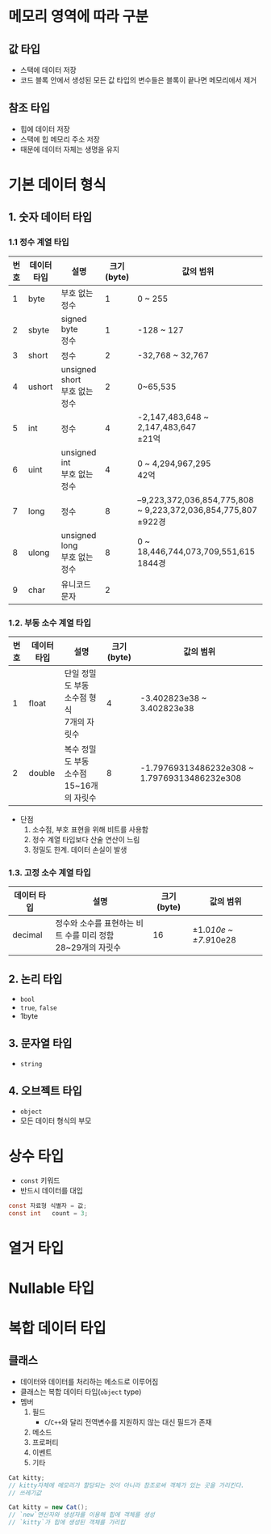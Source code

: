 # 메모리 영역에 따라 구분

## 값 타입
- 스택에 데이터 저장
- 코드 블록 안에서 생성된 모든 값 타입의 변수들은 블록이 끝나면 메모리에서 제거

## 참조 타입
- 힙에 데이터 저장
- 스택에 힙 메모리 주소 저장
- 때문에 데이터 자체는 생명을 유지

# 기본 데이터 형식

## 1. 숫자 데이터 타입

### 1.1 정수 계열 타입

번호|데이터 타입|설명|크기(byte)|값의 범위
----|-----|-----|-----|-----
1|byte      |부호 없는 정수                     |1  |0 ~ 255
2|sbyte     |signed byte <br> 정수              |1  |-128 ~ 127
3|short     |정수                               |2  |-32,768 ~ 32,767
4|ushort    |unsigned short<br>부호 없는 정수   |2|0~65,535
5|int       |정수                               |4  |-2,147,483,648 ~ 2,147,483,647<br>±21억
6|uint      |unsigned int<br>부호 없는 정수     |4  |	0 ~ 4,294,967,295<br>42억
7|long      |정수                               |8  |–9,223,372,036,854,775,808 ~ 9,223,372,036,854,775,807<br>±922경
8|ulong     |unsigned long<br>부호 없는 정수    |8  |0 ~ 18,446,744,073,709,551,615<br> 1844경
9|char      |유니코드 문자                      |2

### 1.2. 부동 소수 계열 타입

번호|데이터 타입|설명|크기(byte)|값의 범위
----|-----|-----|-----|-----
1|float     |단일 정밀도 부동 소수점 형식<br>7개의 자릿수   |4  |-3.402823e38 ~ 3.402823e38
2|double    |복수 정밀도 부동 소수점<br>15~16개의 자릿수    |8  |-1.79769313486232e308 ~ 1.79769313486232e308

- 단점
    1. 소수점, 부호 표현을 위해 비트를 사용함
    2. 정수 계열 타입보다 산술 연산이 느림
    3. 정밀도 한계. 데이터 손실이 발생

### 1.3. 고정 소수 계열 타입

데이터 타입|설명|크기(byte)|값의 범위
-----|-----|-----|-----
decimal   |정수와 소수를 표현하는 비트 수를 미리 정함<br>28~29개의 자릿수|16|±1.0*10e ~ ±7.9*10e28

## 2. 논리 타입
- `bool`
- `true`, `false`
- 1byte

## 3. 문자열 타입
- `string`

## 4. 오브젝트 타입
- `object`
- 모든 데이터 형식의 부모









# 상수 타입
- `const` 키워드
- 반드시 데이터를 대입

```c#
const 자료형 식별자 = 값;
const int   count = 3;
```

# 열거 타입

# Nullable 타입




# 복합 데이터 타입
## 클래스
- 데이터와 데이터를 처리하는 메소드로 이루어짐
- 클래스는 복합 데이터 타입(`object` type)
- 멤버
    1. 필드
        - `C`/`C++`와 달리 전역변수를 지원하지 않는 대신 필드가 존재
    2. 메소드
    3. 프로퍼티
    4. 이벤트
    5. 기타

```c#
Cat kitty;
// kitty자체에 메모리가 할당되는 것이 아니라 참조로써 객체가 있는 곳을 가리킨다.
// 쓰레기값
```

```c#
Cat kitty = new Cat();
// `new`연산자와 생성자를 이용해 힙에 객체를 생성
// `kitty`가 힙에 생성된 객체를 가리킴
```